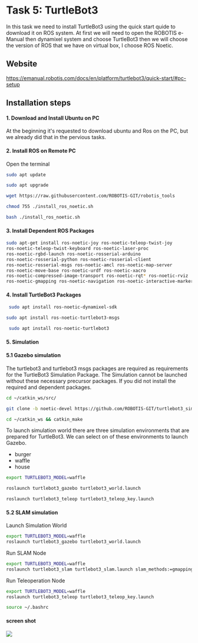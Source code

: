 
# Task 5: TurtleBot3 
In this task we need to install TurtleBot3 using the quick start quide to download it on ROS system.
At first we will need to open the ROBOTIS e-Manual then dynamixel system and choose TurtleBot3 then we will choose the version of ROS that we have on virtual box, I choose ROS Noetic.

## Website
https://emanual.robotis.com/docs/en/platform/turtlebot3/quick-start/#pc-setup









 
## Installation steps

#### 1. Download and Install Ubuntu on PC
 At the beginning it's requested to download ubuntu and Ros on the PC, but we already did that in the pervious tasks.

#### 2. Install ROS on Remote PC
Open the terminal 
```bash
sudo apt update
```
```bash
sudo apt upgrade
```
```bash
wget https://raw.githubusercontent.com/ROBOTIS-GIT/robotis_tools
```
```bash
chmod 755 ./install_ros_noetic.sh 
```
```bash
bash ./install_ros_noetic.sh
```
#### 3. Install Dependent ROS Packages
```bash 
sudo apt-get install ros-noetic-joy ros-noetic-teleop-twist-joy
ros-noetic-teleop-twist-keyboard ros-noetic-laser-proc
ros-noetic-rgbd-launch ros-noetic-rosserial-arduino
ros-noetic-rosserial-python ros-noetic-rosserial-client
ros-noetic-rosserial-msgs ros-noetic-amcl ros-noetic-map-server
ros-noetic-move-base ros-noetic-urdf ros-noetic-xacro
ros-noetic-compressed-image-transport ros-noetic-rqt* ros-noetic-rviz
ros-noetic-gmapping ros-noetic-navigation ros-noetic-interactive-markers
```

#### 4. Install TurtleBot3 Packages
```bash 
 sudo apt install ros-noetic-dynamixel-sdk
  ```
```bash
sudo apt install ros-noetic-turtlebot3-msgs
```
```bash
 sudo apt install ros-noetic-turtlebot3
 ```
#### 5. Simulation
#### 5.1 Gazebo simulation
The turtlebot3 and turtlebot3 msgs packages are required as requirements for the TurtleBot3 Simulation Package.
The Simulation cannot be launched without these necessary precursor packages.
If you did not install the required and dependent packages.
```bash
cd ~/catkin_ws/src/ 
```
```bash
git clone -b noetic-devel https://github.com/ROBOTIS-GIT/turtlebot3_simulations.git 
```
```bash
cd ~/catkin_ws && catkin_make
```
To launch simulation world there are three simulation environments that are prepared for TurtleBot3. We can select on of these environments to launch Gazebo.

- burger 
- waffle
- house

```bash
export TURTLEBOT3_MODEL=waffle
```
 ```bash
roslaunch turtlebot3_gazebo turtlebot3_world.launch
```
```bash
roslaunch turtlebot3_teleop turtlebot3_teleop_key.launch
```

#### 5.2 SLAM simulation

Launch Simulation World
```bash
export TURTLEBOT3_MODEL=waffle 
roslaunch turtlebot3_gazebo turtlebot3_world.launch
```
Run SLAM Node
```bash
export TURTLEBOT3_MODEL=waffle 
roslaunch turtlebot3_slam turtlebot3_slam.launch slam_methods:=gmapping
```
Run Teleoperation Node
```bash
export TURTLEBOT3_MODEL=waffle
roslaunch turtlebot3_teleop turtlebot3_teleop_key.launch
```
```bash
source ~/.bashrc
```

#### screen shot
![](https://github.com/BatolG/AI-Task-3/blob/main/task-51.jpg)

